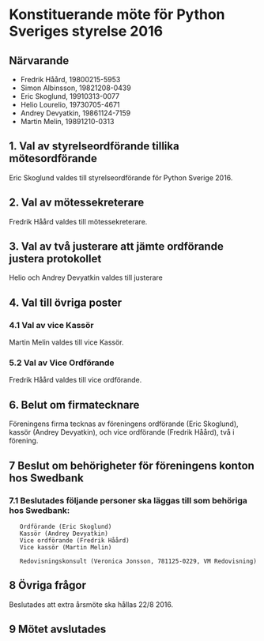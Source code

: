 # Konstituerande möte för Python Sveriges styrelse 2016

## Närvarande

* Fredrik Håård, 19800215-5953
* Simon Albinsson, 19821208-0439
* Eric Skoglund, 19910313-0077
* Helio Lourelio, 19730705-4671
* Andrey Devyatkin, 19861124-7159
* Martin Melin, 19891210-0313

## 1. Val av styrelseordförande tillika mötesordförande

  Eric Skoglund valdes till styrelseordförande för Python Sverige 2016.

## 2. Val av mötessekreterare

  Fredrik Håård valdes till mötessekreterare.

## 3. Val av två justerare att jämte ordförande justera protokollet

  Helio och  Andrey Devyatkin valdes till justerare

## 4. Val till övriga poster

### 4.1 Val av vice Kassör

  Martin Melin valdes till vice Kassör.

### 5.2 Val av Vice Ordförande

  Fredrik Håård valdes till vice ordförande.

## 6. Belut om firmatecknare

  Föreningens firma tecknas av föreningens ordförande (Eric Skoglund),
  kassör (Andrey Devyatkin), och vice ordförande (Fredrik Håård), två i förening.

## 7 Beslut om behörigheter för föreningens konton hos Swedbank

### 7.1 Beslutades följande personer ska läggas till som behöriga hos Swedbank:

       Ordförande (Eric Skoglund)
       Kassör (Andrey Devyatkin)
       Vice ordförande (Fredrik Håård)
       Vice kassör (Martin Melin)

       Redovisningskonsult (Veronica Jonsson, 781125-0229, VM Redovisning)

## 8 Övriga frågor

  Beslutades att extra årsmöte ska hållas 22/8 2016.

## 9 Mötet avslutades

